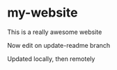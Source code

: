 # my-website

This is a really awesome website

Now edit on update-readme branch

Updated locally, then remotely
